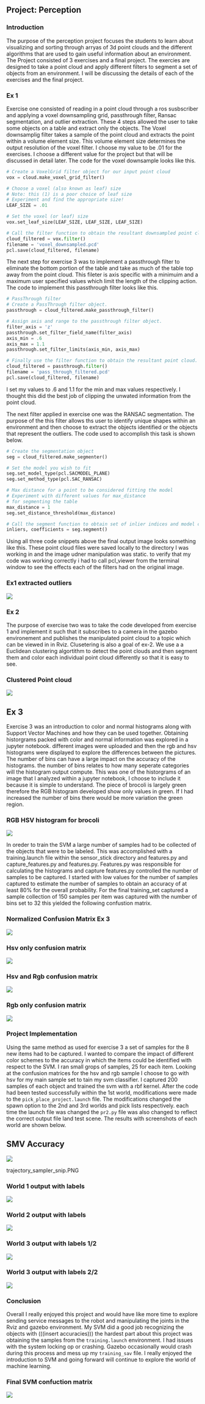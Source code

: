 ## Project: Perception

### Introduction  
The purpose of the perception project focuses the students to learn about visualizing and sorting through arryas of 3d point clouds and the different algorithms that are used to gain useful information about an environment.  The Project consisted of 3 exercises and a final project.  The exercies are designed to take a point cloud and apply different filters to segment a set of objects from an environment.  I will be discussing the details of each of the exercises and the final project.


### Ex 1
Exercise one consisted of reading in a point cloud through a ros susbscriber and applying a voxel downsampling grid, passthrough filter, Ransac segmentation, and outlier extraction.  These 4 steps allowed the user to take some objects on a table and extract only the objects.  The Voxel downsamplig filter takes a sample of the point cloud and extracts the point within a volume element size.  This volume element size determines the output resolution of the voxel filter.  I choose my value to be .01 for the exercises.  I choose a different value for the project but that will be discussed in detail later.  The code for the voxel downsample looks like this.  

```python
# Create a VoxelGrid filter object for our input point cloud
vox = cloud.make_voxel_grid_filter()

# Choose a voxel (also known as leaf) size
# Note: this (1) is a poor choice of leaf size   
# Experiment and find the appropriate size!
LEAF_SIZE = .01  

# Set the voxel (or leaf) size  
vox.set_leaf_size(LEAF_SIZE, LEAF_SIZE, LEAF_SIZE)

# Call the filter function to obtain the resultant downsampled point cloud
cloud_filtered = vox.filter()
filename = 'voxel_downsampled.pcd'
pcl.save(cloud_filtered, filename)
```

The next step for exercise 3 was to implement a passthrough filter to eliminate the bottom portion of the table and take as much of the table top away from the point cloud.  This fileter is axis specific with a minimuim and a maximum user specified values which limit the length of the clipping action.  The code to implement this passthrough filter looks like this.

```python
# PassThrough filter
# Create a PassThrough filter object.
passthrough = cloud_filtered.make_passthrough_filter()

# Assign axis and range to the passthrough filter object.
filter_axis = 'z'
passthrough.set_filter_field_name(filter_axis)
axis_min = .6
axis_max = 1.1
passthrough.set_filter_limits(axis_min, axis_max)

# Finally use the filter function to obtain the resultant point cloud. 
cloud_filtered = passthrough.filter()
filename = 'pass_through_filtered.pcd'
pcl.save(cloud_filtered, filename)
```
I set my values to .6 and 1.1 for the min and max values respectively.  I thought this did the best job of clipping the unwated information from the point cloud.

The next filter applied in exercise one was the RANSAC segmentation.  The purpose of the this filter allows ths user to identify unique shapes within an environment and then choose to extract the objects identified or the objects that represent the outliers.  The code used to accomplish this task is shown below.

```python
# Create the segmentation object
seg = cloud_filtered.make_segmenter()

# Set the model you wish to fit 
seg.set_model_type(pcl.SACMODEL_PLANE)
seg.set_method_type(pcl.SAC_RANSAC)

# Max distance for a point to be considered fitting the model
# Experiment with different values for max_distance 
# for segmenting the table
max_distance = 1
seg.set_distance_threshold(max_distance)

# Call the segment function to obtain set of inlier indices and model coefficients
inliers, coefficients = seg.segment()
```

Using all three code snippets above the final output image looks something like this.  These point cloud files were saved locally to the directory I was working in and the image udner manipulation was static.  to verify that my code was working correctly i had to call pcl_viewer from the terminal window to see the effects each of the filters had on the original image.

### Ex1 extracted outliers

![](./pics/extracted_outliers.PNG)

### Ex 2
The purpose of exercise two was to take the code developed from exercise 1 and implement it such that it subscribes to a camera in the gazebo environement and publishes the manipulated point cloud to a topic which can be viewed in in Rviz.  Clusetering is also a goal of ex-2.  We use a a Euclidean clustering algortithm to detect the point clouds and then segment them and color each individual point cloud differently so that it is easy to see.     

### Clustered Point cloud
![](./pics/pcl_cluster.PNG)

## Ex 3
Exercise 3 was an introduction to color and normal histograms along with Support Vector Machines and how they can be used together.  Obtaining historgrams packed with color and normal information was explored in a jupyter notebook.  different images were uploaded and then the rgb and hsv histograms were displayed to explore the differences between the pictures.  The number of bins can have a large impact on the accuracy of the histograms.  the number of bins relates to how many seperate categories will the histogram output compute. This was one of the historgrams of an image that I analyzed within a jupyter notebook, I choose to include it because it is simple to understand.  The piece of brocoli is largely green therefore the RGB histogram developed show only values in green.  If I had increased the number of bins there would be more variation the green region.

### RGB HSV histogram for brocoli

![](./pics/brocoli_histogram.PNG)

In oreder to train the SVM a large number of samples had to be collected of the objects that were to be labeled.  This was accomplished with a training.launch file within the sensor_stick directory and features.py and capture_features.py and features.py.  Features.py was responsible for calculating the histograms and capture features.py controlled the number of samples to be captured.  I started with low values for the number of samples captured to estimate the number of samples to obtain an accuracy of at least 80% for the overall probability.  For the final training_set captured a sample collection of 150 samples per item was captured with the number of bins set to 32 this yielded the following confustion matrix.

### Normalized Confusion Matrix Ex 3

![](./pics/norm_conf_matrix.PNG)


### Hsv only confusion matrix

![](./pics/hsv_feature_vec.PNG)


### Hsv and Rgb confusion matrix

![](./pics/hsvandrgb_feature_vec.PNG)


### Rgb only confusion matrix

![](./pics/rgb_feature_vec.PNG)




### Project Implementation
Using the same method as used for exercise 3 a set of samples for the 8 new items had to be captured.  I wanted to compare the impact of different color schemes to the accuracy in which the items could be identified with respect to the SVM.  I ran small grops of samples, 25 for each item.  Looking at the confusion matrices for the hsv and rgb sample I choose to go with hsv for my main sample set to tain my svm classifier.  I captured 200 samples of each object and trained the svm with a rbf kernel.  After the code had been tested successfully within the 1st world, modifications were made to the ```pick_place_project.launch``` file.  The modifications changed the spawn option to the 2nd and 3rd worlds and pick lists respectively.  each time the launch file was changed the ```pr2.py``` file was also changed to reflect the correct output file land test scene.  The results with screenshots of each world are shown below.  
## SMV Accuracy

![](./pics/svm_output.PNG)

trajectory_sampler_snip.PNG

### World 1 output with labels

![](./pics/world1_output.PNG)

### World 2 output with labels

![](./pics/world2_output.PNGG)

### World 3 output with labels 1/2

![](./pics/world3_output_first%20half.PNG)

### World 3 output with labels 2/2

![](./pics/world3_output_second%20half.PNG)

### Conclusion
Overall I really enjoyed this project and would have like more time to explore sending service messages to the robot and manipulating the joints in the Rviz and gazebo environment.  My SVM did a good job recognizing the objects with (((insert accuracies))) the hardest part about this project was obtaining the samples from the ```training.launch``` environment.  I had issues with the system locking op or crashing.  Gazebo occasionally would crash during this process and mess up my ```training_sav``` file.  I really enjoyed the introduction to SVM and going forward will continue to explore the world of machine learning.

### Final SVM confuction matrix

![](./pics/Training_set.PNG)


